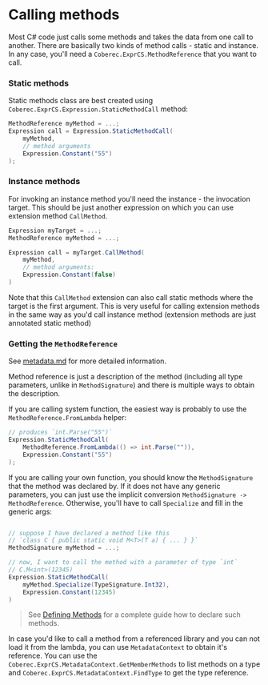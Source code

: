 # Calling methods

Most C# code just calls some methods and takes the data from one call to another. There are basically two kinds of method calls - static and instance. In any case, you'll need a `Coberec.ExprCS.MethodReference` that you want to call.

### Static methods

Static methods class are best created using `Coberec.ExprCS.Expression.StaticMethodCall` method:

```csharp
MethodReference myMethod = ...;
Expression call = Expression.StaticMethodCall(
    myMethod,
    // method arguments
    Expression.Constant("55")
);
```

### Instance methods

For invoking an instance method you'll need the instance - the invocation target. This should be just another expression on which you can use extension method `CallMethod`.

```csharp
Expression myTarget = ...;
MethodReference myMethod = ...;

Expression call = myTarget.CallMethod(
    myMethod,
    // method arguments:
    Expression.Constant(false)
)
```

Note that this `CallMethod` extension can also call static methods where the target is the first argument. This is very useful for calling extension methods in the same way as you'd call instance method (extension methods are just annotated static method)

### Getting the `MethodReference`

See [metadata.md](../metadata.md) for more detailed information.

Method reference is just a description of the method (including all type parameters, unlike in `MethodSignature`) and there is multiple ways to obtain the description.

If you are calling system function, the easiest way is probably to use the `MethodReference.FromLambda` helper:

```csharp
// produces `int.Parse("55")`
Expression.StaticMethodCall(
    MethodReference.FromLambda(() => int.Parse("")),
    Expression.Constant("55")
);
```

If you are calling your own function, you should know the `MethodSignature` that the method was declared by. If it does not have any generic parameters, you can just use the implicit conversion `MethodSignature -> MethodReference`. Otherwise, you'll have to call `Specialize` and fill in the generic args:

```csharp

// suppose I have declared a method like this
// `class C { public static void M<T>(T a) { ... } }`
MethodSignature myMethod = ...;

// now, I want to call the method with a parameter of type `int`
// C.M<int>(12345)
Expression.StaticMethodCall(
    myMethod.Specialize(TypeSignature.Int32),
    Expression.Constant(12345)
)
```

> See [Defining Methods](../metadata.md#defining-methods) for a complete guide how to declare such methods.


In case you'd like to call a method from a referenced library and you can not load it from the lambda, you can use `MetadataContext` to obtain it's reference. You can use the `Coberec.ExprCS.MetadataContext.GetMemberMethods` to list methods on a type and `Coberec.ExprCS.MetadataContext.FindType` to get the type reference.
